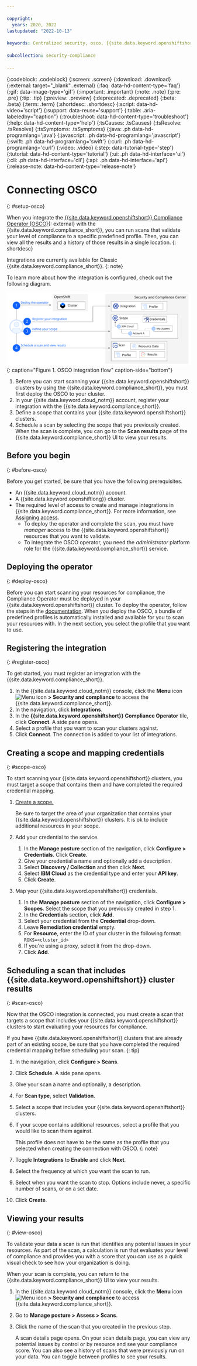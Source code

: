 ```yaml
---

copyright:
  years: 2020, 2022
lastupdated: "2022-10-13"

keywords: Centralized security, osco, {{site.data.keyword.openshiftshort}} Compliance Operator, compliance monitoring, compliance, 

subcollection: security-compliance

---
```


{:codeblock: .codeblock}
{:screen: .screen}
{:download: .download}
{:external: target="_blank" .external}
{:faq: data-hd-content-type='faq'}
{:gif: data-image-type='gif'}
{:important: .important}
{:note: .note}
{:pre: .pre}
{:tip: .tip}
{:preview: .preview}
{:deprecated: .deprecated}
{:beta: .beta}
{:term: .term}
{:shortdesc: .shortdesc}
{:script: data-hd-video='script'}
{:support: data-reuse='support'}
{:table: .aria-labeledby="caption"}
{:troubleshoot: data-hd-content-type='troubleshoot'}
{:help: data-hd-content-type='help'}
{:tsCauses: .tsCauses}
{:tsResolve: .tsResolve}
{:tsSymptoms: .tsSymptoms}
{:java: .ph data-hd-programlang='java'}
{:javascript: .ph data-hd-programlang='javascript'}
{:swift: .ph data-hd-programlang='swift'}
{:curl: .ph data-hd-programlang='curl'}
{:video: .video}
{:step: data-tutorial-type='step'}
{:tutorial: data-hd-content-type='tutorial'}
{:ui: .ph data-hd-interface='ui'}
{:cli: .ph data-hd-interface='cli'}
{:api: .ph data-hd-interface='api'}
{:release-note: data-hd-content-type='release-note'}


# Connecting OSCO
{: #setup-osco}

When you integrate the [{{site.data.keyword.openshiftshort}} Compliance Operator (OSCO)](https://github.com/openshift/compliance-operator){: external} with the {{site.data.keyword.compliance_short}}, you can run scans that validate your level of compliance to a specific predefined profile. Then, you can view all the results and a history of those results in a single location.
{: shortdesc}

Integrations are currently available for Classic {{site.data.keyword.compliance_short}}.
{: note}

To learn more about how the integration is configured, check out the following diagram.


![The image shows the sequence of events that a user and the services follow as part of setting up the integration.](../images/osco.svg){: caption="Figure 1. OSCO integration flow" caption-side="bottom"}

1. Before you can start scanning your {{site.data.keyword.openshiftshort}} clusters by using the {{site.data.keyword.compliance_short}}, you must first deploy the OSCO to your cluster.
2. In your {{site.data.keyword.cloud_notm}} account, register your integration with the {{site.data.keyword.compliance_short}}.
3. Define a scope that contains your {{site.data.keyword.openshiftshort}} clusters.
4. Schedule a scan by selecting the scope that you previously created. When the scan is complete, you can go to the **Scan results** page of the {{site.data.keyword.compliance_short}} UI to view your results.


## Before you begin
{: #before-osco}

Before you get started, be sure that you have the following prerequisites.

* An {{site.data.keyword.cloud_notm}} account.
* A {{site.data.keyword.openshiftlong}} cluster.
* The required level of access to create and manage integrations in {{site.data.keyword.compliance_short}}. For more information, see [Assigning access](/docs/security-compliance?topic=security-compliance-access-management).
   * To deploy the operator and complete the scan, you must have *manager* access to the {{site.data.keyword.openshiftshort}} resources that you want to validate.
   * To integrate the OSCO operator, you need the *administrator* platform role for the {{site.data.keyword.compliance_short}} service.

## Deploying the operator
{: #deploy-osco}

Before you can start scanning your resources for compliance, the Compliance Operator must be deployed in your {{site.data.keyword.openshiftshort}} cluster. To deploy the operator, follow the steps in the [documentation](/docs/openshift?topic=openshift-compliance-operator). When you deploy the OSCO, a bundle of predefined profiles is automatically installed and available for you to scan your resources with. In the next section, you select the profile that you want to use.


## Registering the integration
{: #register-osco}

To get started, you must register an integration with the {{site.data.keyword.compliance_short}}. 

1. In the {{site.data.keyword.cloud_notm}} console, click the **Menu** icon ![Menu icon](../../icons/icon_hamburger.svg) **> Security and compliance** to access the {{site.data.keyword.compliance_short}}.
2. In the navigation, click **Integrations**.
3. In the **{{site.data.keyword.openshiftshort}} Compliance Operator** tile, click **Connect**. A side pane opens.
4. Select a profile that you want to scan your clusters against.
5. Click **Connect**. The connection is added to your list of integrations.


## Creating a scope and mapping credentials
{: #scope-osco}

To start scanning your {{site.data.keyword.openshiftshort}} clusters, you must target a scope that contains them and have completed the required credential mapping.

1. [Create a scope.](/docs/security-compliance?topic=security-compliance-scopes#create-scope)

   Be sure to target the area of your organization that contains your {{site.data.keyword.openshiftshort}} clusters. It is ok to include additional resources in your scope.

2. Add your credential to the service.

   1. In the **Manage posture** section of the navigation, click **Configure > Credentials**. Click **Create**.
   2. Give your credential a name and optionally add a description.
   3. Select **Discovery / Collection** and then click **Next**.
   4. Select **IBM Cloud** as the credential type and enter your **API key**.
   5. Click **Create**.

3. Map your {{site.data.keyword.openshiftshort}} credentials.

   1. In the **Manage posture** section of the navigation, click **Configure > Scopes**. Select the scope that you previously created in step 1.
   2. In the **Credentials** section, click **Add**.
   3. Select your credential from the **Credential** drop-down.
   4. Leave **Remediation credential** empty.
   5. For **Resource**, enter the ID of your cluster in the following format: `ROKS=<cluster_id>`
   6. If you're using a proxy, select it from the drop-down.
   7. Click **Add**.



## Scheduling a scan that includes {{site.data.keyword.openshiftshort}} cluster results
{: #scan-osco}

Now that the OSCO integration is connected, you must create a scan that targets a scope that includes your {{site.data.keyword.openshiftshort}} clusters to start evaluating your resources for compliance.

If you have {{site.data.keyword.openshiftshort}} clusters that are already part of an existing scope, be sure that you have completed the required credential mapping before scheduling your scan.
{: tip}

1. In the navigation, click **Configure > Scans**. 
2. Click **Schedule**. A side pane opens.
3. Give your scan a name and optionally, a description.
4. For **Scan type**, select **Validation**.
5. Select a scope that includes your {{site.data.keyword.openshiftshort}} clusters.
6. If your scope contains additional resources, select a profile that you would like to scan them against. 

   This profile does not have to be the same as the profile that you selected when creating the connection with OSCO.
   {: note} 

7. Toggle **Integrations** to **Enable** and click **Next**.
8. Select the frequency at which you want the scan to run.
9. Select when you want the scan to stop. Options include never, a specific number of scans, or on a set date.
10. Click **Create**.



## Viewing your results
{: #view-osco}

To validate your data a scan is run that identifies any potential issues in your resources. As part of the scan, a calculation is run that evaluates your level of compliance and provides you with a score that you can use as a quick visual check to see how your organization is doing.

When your scan is complete, you can return to the {{site.data.keyword.compliance_short}} UI to view your results.

1. In the {{site.data.keyword.cloud_notm}} console, click the **Menu** icon ![Menu icon](../../icons/icon_hamburger.svg) **> Security and compliance** to access {{site.data.keyword.compliance_short}}.
2. Go to **Manage posture > Assess > Scans**.
3. Click the name of the scan that you created in the previous step.

   A scan details page opens. On your scan details page, you can view any potential issues by control or by resource and see your compliance score. You can also see a history of scans that were previously run on your data. You can toggle between profiles to see your results.

